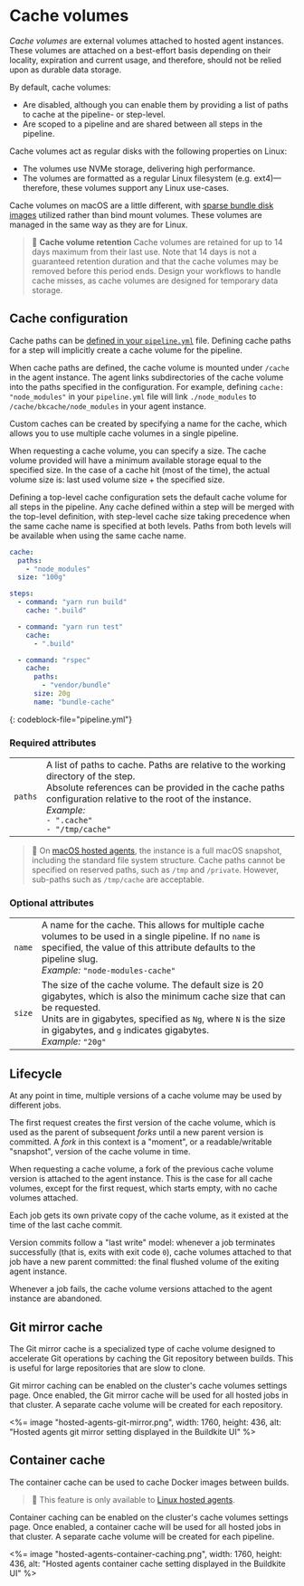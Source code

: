 # Cache volumes

_Cache volumes_ are external volumes attached to hosted agent instances. These volumes are attached on a best-effort basis depending on their locality, expiration and current usage, and therefore, should not be relied upon as durable data storage.

By default, cache volumes:

- Are disabled, although you can enable them by providing a list of paths to cache at the pipeline- or step-level.
- Are scoped to a pipeline and are shared between all steps in the pipeline.

Cache volumes act as regular disks with the following properties on Linux:

- The volumes use NVMe storage, delivering high performance.
- The volumes are formatted as a regular Linux filesystem (e.g. ext4)—therefore, these volumes support any Linux use-cases.

Cache volumes on macOS are a little different, with [sparse bundle disk images](https://en.wikipedia.org/wiki/Sparse_image#Sparse_bundle_disk_images) utilized rather than bind mount volumes. These volumes are managed in the same way as they are for Linux.

> 📘 **Cache volume retention**
> Cache volumes are retained for up to 14 days maximum from their last use. Note that 14 days is not a guaranteed retention duration and that the cache volumes may be removed before this period ends.
> Design your workflows to handle cache misses, as cache volumes are designed for temporary data storage.

## Cache configuration

Cache paths can be [defined in your `pipeline.yml`](/docs/pipelines/configure/defining-steps) file. Defining cache paths for a step will implicitly create a cache volume for the pipeline.

When cache paths are defined, the cache volume is mounted under `/cache` in the agent instance. The agent links subdirectories of the cache volume into the paths specified in the configuration. For example, defining `cache: "node_modules"` in your `pipeline.yml` file will link `./node_modules` to `/cache/bkcache/node_modules` in your agent instance.

Custom caches can be created by specifying a name for the cache, which allows you to use multiple cache volumes in a single pipeline.

When requesting a cache volume, you can specify a size. The cache volume provided will have a minimum available storage equal to the specified size. In the case of a cache hit (most of the time), the actual volume size is: last used volume size + the specified size.

Defining a top-level cache configuration sets the default cache volume for all steps in the pipeline. Any cache defined within a step will be merged with the top-level definition, with step-level cache size taking precedence when the same cache name is specified at both levels. Paths from both levels will be available when using the same cache name.

```yaml
cache:
  paths:
    - "node_modules"
  size: "100g"

steps:
  - command: "yarn run build"
    cache: ".build"

  - command: "yarn run test"
    cache:
      - ".build"

  - command: "rspec"
    cache:
      paths:
        - "vendor/bundle"
      size: 20g
      name: "bundle-cache"
```
{: codeblock-file="pipeline.yml"}

### Required attributes

<table data-attributes data-attributes-required>
  <tr>
    <td><code>paths</code></td>
    <td>
      A list of paths to cache. Paths are relative to the working directory of the step.<br>
      Absolute references can be provided in the cache paths configuration relative to the root of the instance.<br>
      <em>Example:</em><br>
      <code>- ".cache"</code><br>
      <code>- "/tmp/cache"</code><br>
    </td>
  </tr>
</table>

> 📘
> On [macOS hosted agents](/docs/pipelines/hosted-agents/macos), the instance is a full macOS snapshot, including the standard file system structure. Cache paths cannot be specified on reserved paths, such as `/tmp` and `/private`. However, sub-paths such as `/tmp/cache` are acceptable.

### Optional attributes

<table data-attributes data-attributes-optional>
  <tr>
    <td><code>name</code></td>
    <td>
      A name for the cache. This allows for multiple cache volumes to be used in a single pipeline. If no <code>name</code> is specified, the value of this attribute defaults to the pipeline slug.<br>
      <em>Example:</em> <code>"node-modules-cache"</code><br>
    </td>
  </tr>

  <tr>
    <td><code>size</code></td>
    <td>
      The size of the cache volume. The default size is 20 gigabytes, which is also the minimum cache size that can be requested.<br/>Units are in gigabytes, specified as <code>Ng</code>, where <code>N</code> is the size in gigabytes, and <code>g</code> indicates gigabytes.<br>
      <em>Example:</em> <code>"20g"</code><br>
    </td>
  </tr>
</table>

## Lifecycle

At any point in time, multiple versions of a cache volume may be used by different jobs.

The first request creates the first version of the cache volume, which is used as the parent of subsequent _forks_ until a new parent version is committed. A _fork_ in this context is a "moment", or a readable/writable "snapshot", version of the cache volume in time.

When requesting a cache volume, a fork of the previous cache volume version is attached to the agent instance. This is the case for all cache volumes, except for the first request, which starts empty, with no cache volumes attached.

Each job gets its own private copy of the cache volume, as it existed at the time of the last cache commit.

Version commits follow a "last write" model: whenever a job terminates successfully (that is, exits with exit code `0`), cache volumes attached to that job have a new parent committed: the final flushed volume of the exiting agent instance.

Whenever a job fails, the cache volume versions attached to the agent instance are abandoned.

## Git mirror cache

The Git mirror cache is a specialized type of cache volume designed to accelerate Git operations by caching the Git repository between builds. This is useful for large repositories that are slow to clone.

Git mirror caching can be enabled on the cluster's cache volumes settings page. Once enabled, the Git mirror cache will be used for all hosted jobs in that cluster. A separate cache volume will be created for each repository.

<%= image "hosted-agents-git-mirror.png", width: 1760, height: 436, alt: "Hosted agents git mirror setting displayed in the Buildkite UI" %>

## Container cache

The container cache can be used to cache Docker images between builds.

> 📘
> This feature is only available to [Linux hosted agents](/docs/pipelines/hosted-agents/linux).

Container caching can be enabled on the cluster's cache volumes settings page. Once enabled, a container cache will be used for all hosted jobs in that cluster. A separate cache volume will be created for each pipeline.

<%= image "hosted-agents-container-caching.png", width: 1760, height: 436, alt: "Hosted agents container cache setting displayed in the Buildkite UI" %>
